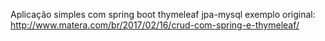 Aplicação simples com  spring boot thymeleaf jpa-mysql
exemplo original: http://www.matera.com/br/2017/02/16/crud-com-spring-e-thymeleaf/

